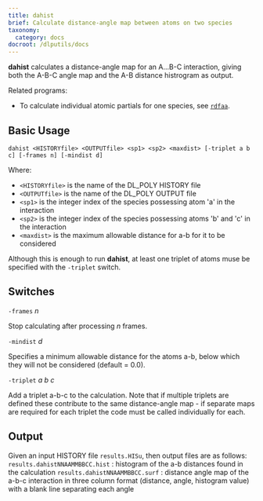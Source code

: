```yaml
---
title: dahist
brief: Calculate distance-angle map between atoms on two species
taxonomy:
  category: docs
docroot: /dlputils/docs
---
```


**dahist** calculates a distance-angle map for an A...B-C interaction, giving both the A-B-C angle map and the A-B distance histrogram as output.

Related programs:
+ To calculate individual atomic partials for one species, see [`rdfaa`](rdfaa).

## Basic Usage

```
dahist <HISTORYfile> <OUTPUTfile> <sp1> <sp2> <maxdist> [-triplet a b c] [-frames n] [-mindist d]
```

Where:
+ `<HISTORYfile>` is the name of the DL_POLY HISTORY file
+ `<OUTPUTfile>` is the name of the DL_POLY OUTPUT file
+ `<sp1>` is the integer index of the species possessing atom 'a' in the interaction
+ `<sp2>` is the integer index of the species possessing atoms 'b' and 'c' in the interaction
+ `<maxdist>` is the maximum allowable distance for a-b for it to be considered

Although this is enough to run **dahist**, at least one triplet of atoms muse be specified with the `-triplet` switch.


## Switches

`-frames` _n_

Stop calculating after processing _n_ frames.

`-mindist` _d_

Specifies a minimum allowable distance for the atoms a-b, below which they will not be considered (default = 0.0).

`-triplet` _a_ _b_ _c_

Add a triplet a-b-c to the calculation. Note that if multiple triplets are defined these contribute to the same distance-angle map - if separate maps are required for each triplet the code must be called individually for each.

## Output <a id="output"></a>

Given an input HISTORY file `results.HISu`, then output files are as follows:
`results.dahistNNAAMMBBCC.hist` : histogram of the a-b distances found in the calculation
`results.dahistNNAAMMBBCC.surf` : distance angle map of the a-b-c interaction in three column format (distance, angle, histogram value) with a blank line separating each angle

